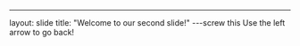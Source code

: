 ---
layout: slide
title: "Welcome to our second slide!"
---screw this
Use the left arrow to go back!
